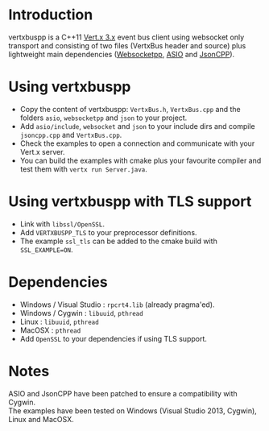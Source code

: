 # Introduction
vertxbuspp is a C++11 [Vert.x 3.x][] event bus client using websocket only transport 
and consisting of two files (VertxBus header and source) plus lightweight main dependencies 
([Websocketpp][], [ASIO][] and [JsonCPP][]).

[Vert.x 3.x]: http://vert-x3.github.io/
[Websocketpp]: http://www.zaphoyd.com/websocketpp/
[ASIO]: https://think-async.com/
[JsonCPP]: https://github.com/open-source-parsers/jsoncpp

# Using vertxbuspp
* Copy the content of vertxbuspp: `VertxBus.h`, `VertxBus.cpp` and the folders `asio`, `websocketpp` and `json` to your project.
* Add `asio/include`, `websocket` and `json` to your include dirs and compile `jsoncpp.cpp` and `VertxBus.cpp`. 
* Check the examples to open a connection and communicate with your Vert.x server.
* You can build the examples with cmake plus your favourite compiler and test them with `vertx run Server.java`.

# Using vertxbuspp with TLS support
* Link with `libssl/OpenSSL`.
* Add `VERTXBUSPP_TLS` to your preprocessor definitions.
* The example `ssl_tls` can be added to the cmake build with `SSL_EXAMPLE=ON`.

# Dependencies
* Windows / Visual Studio : `rpcrt4.lib` (already pragma'ed).
* Windows / Cygwin : `libuuid`, `pthread`
* Linux : `libuuid`, `pthread`
* MacOSX : `pthread`
* Add `OpenSSL` to your dependencies if using TLS support.

# Notes
ASIO and JsonCPP have been patched to ensure a compatibility with Cygwin.  
The examples have been tested on Windows (Visual Studio 2013, Cygwin), Linux and MacOSX.
